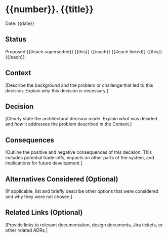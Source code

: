 # {{number}}. {{title}}

Date: {{date}}

## Status

Proposed
{{#each superseded}}
{{this}}
{{/each}}
{{#each linked}}
{{this}}
{{/each}}

## Context
[Describe the background and the problem or challenge that led to this decision. Explain *why* this decision is necessary.]

## Decision
[Clearly state the architectural decision made. Explain *what* was decided and *how* it addresses the problem described in the Context.]

## Consequences
[Outline the positive and negative consequences of this decision. This includes potential trade-offs, impacts on other parts of the system, and implications for future development.]

## Alternatives Considered (Optional)
[If applicable, list and briefly describe other options that were considered and why they were not chosen.]

## Related Links (Optional)
[Provide links to relevant documentation, design documents, Jira tickets, or other related ADRs.]